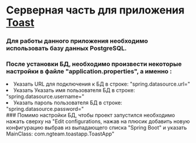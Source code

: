 # Серверная часть для приложения [Toast](https://github.com/oleg-romanov/Toast)
### Для работы данного приложения необходимо использовать базу данных PostgreSQL.
### После установки БД, необходимо произвести некоторые настройки в файле "application.properties", а именно :
<li>Указать URL для подключения к БД в строке: "spring.datasource.url="</li>
<li>Указать Указать имя пользователя БД в строке: "spring.datasource.username="</li>
<li>Указать пароль пользователя БД в строке: "spring.datasource.password="</li>
### Помимо настройки БД, чтобы проект запустился необходимо нажать сверху на "Edit configurations, нажав на плюсик добавить новую конфигурацию выбрав из выпадающего списка "Spring Boot" и указать MainClass: com.ngteam.toastapp.ToastApp"
